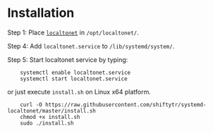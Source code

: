 # Installation

Step 1: Place [`localtonet`](https://localtonet.com/download) in `/opt/localtonet/`.

Step 4: Add `localtonet.service` to `/lib/systemd/system/`.

Step 5: Start localtonet service by typing:

```
    systemctl enable localtonet.service
    systemctl start localtonet.service
```

or just execute `install.sh` on Linux x64 platform.

```
    curl -O https://raw.githubusercontent.com/shiftytr/systemd-localtonet/master/install.sh
    chmod +x install.sh
    sudo ./install.sh
```
